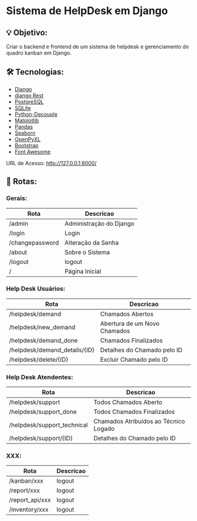 # Sistema de HelpDesk em Django

## 💡 Objetivo:

Criar o backend e frontend de um sistema de helpdesk e gerenciamento do quadro kanban em Django.

## 🛠 Tecnologias:

- [Django](https://www.djangoproject.com/)
- [django Rest](https://www.django-rest-framework.org/)
- [PostgreSQL](https://www.postgresql.org/)
- [SQLite](https://www.sqlite.org/index.html)
- [Python-Decouple](https://pypi.org/project/python-decouple/)
- [Matplotlib](https://matplotlib.org)
- [Pandas](https://pandas.pydata.org)
- [Seaborn](https://seaborn.pydata.org)
- [OpenPyXL](https://openpyxl.readthedocs.io/en/stable/)
- [Bootstrap](https://getbootstrap.com)
- [Font Awesome](https://fontawesome.com)

URL de Acesso: http://127.0.0.1:8000/

## 🔎 Rotas:
### Gerais:
| Rota            | Descricao              |
|-----------------|------------------------|
| /admin          | Administração do Django|
| /login          | Login                  |
| /changepassword | Alteração da Senha     |
| /about          | Sobre o Sistema        |
| /logout         | logout                 |
| /               | Página Inicial         |

### Help Desk Usuários:
| Rota                           | Descricao                    |
|--------------------------------|------------------------------|
| /helpdesk/demand               | Chamados Abertos             |
| /helpdesk/new_demand           | Abertura de um Novo Chamados |
| /helpdesk/demand_done          | Chamados Finalizados         |
| /helpdesk/demand_details/{ID}  | Detalhes do Chamado pelo ID  |
| /helpdesk/delete/{ID}          | Excluir Chamado pelo ID      |

### Help Desk Atendentes:
| Rota                           | Descricao                             |
|--------------------------------|---------------------------------------|
| /helpdesk/support              | Todos Chamados Aberto                 |
| /helpdesk/support_done         | Todos Chamados Finalizados            |
| /helpdesk/support_technical    | Chamados Atribuídos ao Técnico Logado |
| /helpdesk/support/{ID}         | Detalhes do Chamado pelo ID           |



### XXX:
| Rota                           | Descricao                             |
|--------------------------------|---------------------------------------|
| /kanban/xxx         | logout                 |
| /report/xxx         | logout                 |
| /report_api/xxx         | logout                 |
| /inventory/xxx         | logout                 |



